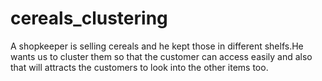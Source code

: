 # cereals_clustering
A shopkeeper is selling cereals and he kept those in different shelfs.He wants us to cluster them so that the customer can access easily and also that will attracts the customers to look into the other items too. 
